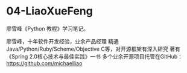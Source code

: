 # 04-LiaoXueFeng
廖雪峰《Python 教程》学习笔记。

廖雪峰，十年软件开发经验，业余产品经理
精通Java/Python/Ruby/Scheme/Objective C等，对开源框架有深入研究
著有《Spring 2.0核心技术与最佳实践》一书
多个业余开源项目托管在GitHub：https://github.com/michaelliao
